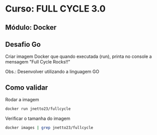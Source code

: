 # Curso: FULL CYCLE 3.0
## Módulo: Docker
## Desafio Go
Criar imagem Docker que quando executada (run), printa no console a mensagem "Full Cycle Rocks!!"

Obs.: Desenvolver utilizando a linguagem GO

## Como validar
Rodar a imagem 
```sh
docker run jnetto23/fullcycle
```
Verificar o tamanha do imagem
```sh
docker images | grep jnetto23/fullcycle
```

